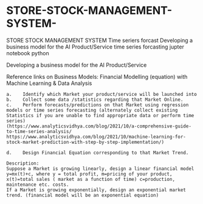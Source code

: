 # STORE-STOCK-MANAGEMENT-SYSTEM-
STORE STOCK MANAGEMENT SYSTEM Time seriers forcast
Developing a business model for the AI Product/Service 
time series forcasting 
jupter notebook
python



Developing a business model for the AI Product/Service 

Reference links on Business Models:
 Financial Modelling (equation) with Machine Learning & Data Analysis
```
a.    Identify which Market your product/service will be launched into
b.    Collect some data /statistics regarding that Market Online.
c.    Perform forecasts/predictions on that Market using regression models or time series forecasting (alternately collect existing Statistics if you are unable to find appropriate data or perform time series)
(https://www.analyticsvidhya.com/blog/2021/10/a-comprehensive-guide-to-time-series-analysis/
https://www.analyticsvidhya.com/blog/2021/10/machine-learning-for-stock-market-prediction-with-step-by-step-implementation/)

d.    Design Financial Equation corresponding to that Market Trend.

Description: 
Suppose a Market is growing linearly, design a linear financial model y=mx(t)+c, where y = total profit, m=pricing of your product, x(t)=total sales ( market as a function of time) c=production, maintenance etc. costs.
If a Market is growing exponentially, design an exponential market trend. (financial model will be an exponential equation)



